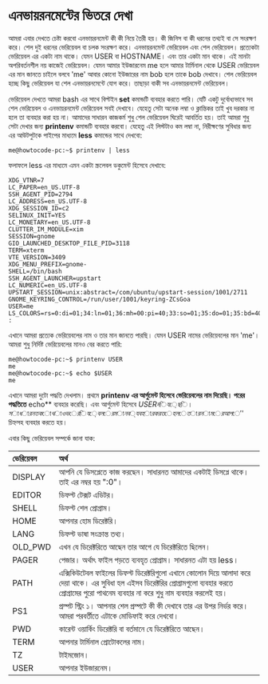 # এনভায়রনমেন্টের ভিতরে দেখা

আমরা এবার দেখতে চেষ্টা করবো এনভায়রনমেন্ট কী কী নিয়ে তৈরী হয়। কী জিনিস বা কী ধরনের তথ্যই বা সে সংরক্ষণ করে। শেল দুই ধরনের ভেরিয়েবল বা চলক সংরক্ষণ করে। এনভায়রনমেন্ট ভেরিয়েবল এবং শেল ভেরিয়েবল। প্রত্যেকটা ভেরিয়েবল এর একটা নাম থাকে। যেমন USER বা HOSTNAME। এবং তার একটা মান থাকে। এই মানটা অপরিবর্তনশীল নয় কাজেই ভেরিয়েবল। যেমন আমার ইউজারনেম me হলে আমার টার্মিনাল থেকে USER ভেরিয়েবল এর মান জানতে চাইলে বলবে 'me' আবার কোনো ইউজারের নাম bob হলে তাকে bob দেখাবে। শেল ভেরিয়েবল হচ্ছে কিছু ভেরিয়েবল যা শেল এনভায়রনমেন্টে যোগ করে। তাছাড়া বাকী সব এনভায়রনমেন্ট ভেরিয়েবল।

ভেরিয়েবল দেখতে আমরা bash এর সাথে বিল্টইন **set** কমান্ডটি ব্যবহার করতে পারি। যেটি একটু দুর্বোধ্যভাবে সব শেল ভেরিয়েবল ও এনভায়রনমেন্ট ভেরিয়েবল সবই দেখাবে। যেহেতু সেটা অনেক লম্বা ও ক্লান্তিকর তাই খুব দরকার না হলে তা ব্যবহার করা হয় না। আমাদের সাধারন কাজকর্ম শুধু শেল ভেরিয়েবল ঘিরেই আবর্তিত হয়। তাই আমরা শুধু সেটা দেখার জন্য **printenv** কমান্ডটি ব্যবহার করবো। যেহেতু এই লিস্টটাও কম লম্বা না, নিরীক্ষণের সুবিধার জন্য এর আউটপুটকে পাইপের মাধ্যমে **less** কমান্ডের সাথে দেখবো:

```text
me@howtocode-pc:~$ printenv | less
```

ফলাফলে less এর মাধ্যমে এমন একটা স্ক্রলেবল ডকুমেন্ট হিসেবে দেখাবে:

```text
XDG_VTNR=7
LC_PAPER=en_US.UTF-8
SSH_AGENT_PID=2794
LC_ADDRESS=en_US.UTF-8
XDG_SESSION_ID=c2
SELINUX_INIT=YES
LC_MONETARY=en_US.UTF-8
CLUTTER_IM_MODULE=xim
SESSION=gnome
GIO_LAUNCHED_DESKTOP_FILE_PID=3118
TERM=xterm
VTE_VERSION=3409
XDG_MENU_PREFIX=gnome-
SHELL=/bin/bash
SSH_AGENT_LAUNCHER=upstart
LC_NUMERIC=en_US.UTF-8
UPSTART_SESSION=unix:abstract=/com/ubuntu/upstart-session/1001/2711
GNOME_KEYRING_CONTROL=/run/user/1001/keyring-ZCsGoa
USER=me
LS_COLORS=rs=0:di=01;34:ln=01;36:mh=00:pi=40;33:so=01;35:do=01;35:bd=40;33;01:cd=40;33;01:or=40;31;01:su=37;41:sg=30;43:ca=30;41:tw=30;42:ow=34;42:st=37;44:ex=01;32:*.tar=01;31:*.tgz=01;31:*.arj=01;31:*.taz=01;31:*.lzh=01;31:*.lzma=01;31:*.tlz=01;31:*.txz=01;31:*.zip=01;31:*.z=01;31:*.Z=01;31:*.dz=01;31:*.gz=01;31:*.lz=01;31:*.xz=01;31:*.bz2=01;31:*.bz=01;31:*.tbz=01;31:*.tbz2=01;31:*.tz=01;31:*.deb=01;31:*.rpm=01;31:*.jar=01;31:*.war=01;31:*.ear=01;31:*.sar=01;31:*.rar=01;31:*.ace=01;31:*.zoo=01;31:*.cpio=01;31:*.7z=01;31:*.rz=01;31:*.jpg=01;35:*.jpeg=01;35:*.gif=01;35:*.bmp=01;35:*.pbm=01;35:*.pgm=01;35:*.ppm=01;35:*.tga=01;35:*.xbm=01;35:*.xpm=01;35:*.tif=01;35:*.tiff=01;35:*.png=01;35:*.svg=01;35:*.svgz=01;35:*.mng=01;35:*.pcx=01;35:*.mov=01;35:*.mpg=01;35:*.mpeg=01;35:*.m2v=01;35:*.mkv=01;35:*.webm=01;35:*.ogm=01;35:*.mp4=01;35:*.m4v=01;35:*.mp4v=01;35:*.vob=01;35:*.qt=01;35:*.nuv=01;35:*.wmv=01;35:*.asf=01;35:*.rm=01;35:*.rmvb=01;35:*.flc=01;35:*.avi=01;35:*.fli=01;35:*.flv=01;35:*.gl=01;35:*.dl=01;35:*.xcf=01;35:*.xwd=01;35:*.yuv=01;35:*.cgm=01;35:*.emf=01;35:*.axv=01;35:*.anx=01;35:*.ogv=01;35:*.ogx=01;35:*.aac=00;36:*.au=00;36:*.flac=00;36:*.mid=00;36:*.midi=00;36:*.mka=00;36:*.mp3=00;36:*.mpc=00;36:*.ogg=00;36:*.ra=00;36:*.wav=00;36:*.axa=00;36:
:
```

এখানে আমরা প্রত্যেক ভেরিয়েবলের নাম ও তার মান জানতে পারছি। যেমন USER নামের ভেরিয়েবলের মান 'me'। আমরা শুধু নির্দিষ্ট ভেরিয়েবলের মানও বের করতে পারি:

```text
me@howtocode-pc:~$ printenv USER
me
me@howtocode-pc:~$ echo $USER
me
```

এখানে আমরা দুটো পদ্ধতি দেখলাম। প্রথমে **printenv এর আর্গুমেন্ট হিসেবে ভেরিয়েবলের নাম দিয়েছি। পরের পদ্ধতিতে** echo\*\* ব্যবহার করেছি। এবং আর্গুমেন্ট হিসেবে $USER দিয়েছি। সাধারনত কোথাও ভেরিয়েবলের মান ব্যবহার করতে হলে তার নামের আগে '$' চিহ্নসহ ব্যবহার করতে হয়।

এবার কিছু ভেরিয়েবল সম্পর্কে জানা যাক:

| ভেরিয়েবল | অর্থ |
| :--- | :--- |
| DISPLAY | আপনি যে ডিসপ্লেতে কাজ করছেন। সাধারনত আমাদের একটাই ডিসপ্লে থাকে। তাই এর নম্বর হয় ":0"। |
| EDITOR | ডিফল্ট টেক্সট এডিটর। |
| SHELL | ডিফল্ট শেল প্রোগ্রাম। |
| HOME | আপনার হোম ডিরেক্টরি। |
| LANG | ডিফল্ট ভাষা সংক্রান্ত তথ্য। |
| OLD\_PWD | এখন যে ডিরেক্টরিতে আছেন তার আগে যে ডিরেক্টরিতে ছিলেন। |
| PAGER | পেজার। অর্থাৎ ফাইল পড়তে ব্যবহৃত প্রোগ্রাম। সাধারনত এটা হয় less। |
| PATH | এক্সিকিউটেবল ফাইলের ডিফল্ট ডিরেক্টরিগুলো এখানে কোলোন দিয়ে আলাদা করে দেয়া থাকে। এর সুবিধা হল এইসব ডিরেক্টরির প্রোগ্রামগুলো ব্যবহার করতে প্রোগ্রামের পুরো পাথনেম ব্যবহার না করে শুধু নাম ব্যবহার করলেই হয়। |
| PS1 | প্রম্পট স্ট্রিং ১। আপনার শেল প্রম্পটে কী কী দেখাবে তার এর উপর নির্ভর করে। আমরা পরবর্তীতে এটাকে মোডিফাই করে দেখবো। |
| PWD | কারেন্ট ওয়ার্কিং ডিরেক্টরি বা বর্তমানে যে ডিরেক্টরিতে আছেন। |
| TERM | আপনার টার্মিনাল প্রোটোকলের নাম। |
| TZ | টাইমজোন। |
| USER | আপনার ইউজারনেম। |


